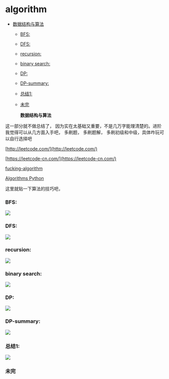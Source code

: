 # algorithm

* [数据结构与算法](algorithm.md#数据结构与算法)
  * [BFS:](algorithm.md#bfs)
  * [DFS:](algorithm.md#dfs)
  * [recursion:](algorithm.md#recursion)
  * [binary search:](algorithm.md#binary-search)
  * [DP:](algorithm.md#dp)
  * [DP-summary:](algorithm.md#dp-summary)
  * [总结1:](algorithm.md#总结1)
  * [未完](algorithm.md#未完)

    **数据结构与算法**

这一部分就不做总结了， 因为实在太基础又重要，不是几万字能理清楚的。进阶我觉得可以从几方面入手吧， 多刷题， 多刷题解， 多刷初级和中级，具体咋玩可以自行选择吧

[http://leetcode.com/](http://leetcode.com/)

[https://leetcode-cn.com/](https://leetcode-cn.com/)

[fucking-algorithm](https://github.com/labuladong/fucking-algorithm)

[Algorithms Python](https://github.com/TheAlgorithms/Python)

这里就贴一下算法的技巧吧，

### BFS:

![](../.gitbook/assets/bfs.png)

### DFS:

![](../.gitbook/assets/dfs.png)

### recursion:

![](../.gitbook/assets/recursion.png)

### binary search:

![](../.gitbook/assets/search.png)

### DP:

![](../.gitbook/assets/DP.png)

### DP-summary:

![](../.gitbook/assets/dp-summary.png)

### 总结1:

![](../.gitbook/assets/alg1.jpg)

### 未完

